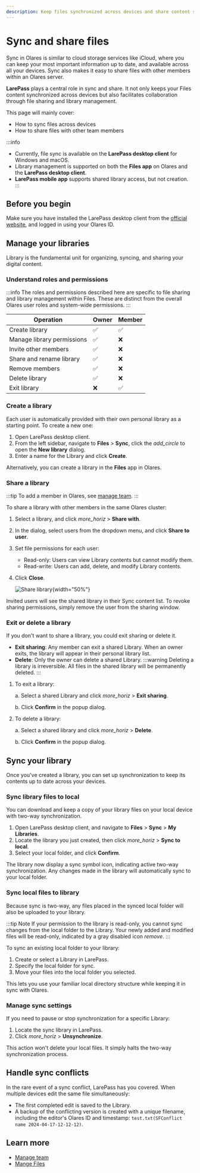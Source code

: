 ```yaml
---
description: Keep files synchronized across devices and share content securely with other Olares members using built-in file sharing capabilities.
---
```

# Sync and share files

Sync in Olares is similar to cloud storage services like iCloud, where you can keep your most important information up to date, and available across all your devices. Sync also makes it easy to share files with other members within an Olares server. 

**LarePass** plays a central role in sync and share. It not only keeps your Files content synchronized across devices but also facilitates collaboration through file sharing and library management.

This page will mainly cover:
- How to sync files across devices
- How to share files with other team members

:::info
- Currently, file sync is available on the **LarePass desktop client** for Windows and macOS.  
- Library management is supported on both the **Files app** on Olares and the **LarePass desktop client**. 
- **LarePass mobile app** supports shared library access, but not creation.
:::

## Before you begin

Make sure you have installed the LarePass desktop client from the [official website](https://olares.com/larepass), and logged in using your Olares ID.


## Manage your libraries

Library is the fundamental unit for organizing, syncing, and sharing your digital content.

### Understand roles and permissions

:::info
The roles and permissions described here are specific to file sharing and library management within Files. These are distinct from the overall Olares user roles and system-wide permissions.
:::

| Operation                  | Owner | Member |
|----------------------------|-------|--------|
| Create library             | ✅     | ✅      |
| Manage library permissions | ✅     | ❌      |
| Invite other members       | ✅     | ❌      |
| Share and rename library   | ✅     | ❌      |
| Remove members             | ✅     | ❌      |
| Delete library             | ✅     | ❌      |
| Exit library               | ❌     | ✅      |


### Create a library

Each user is automatically provided with their own personal library as a starting point. To create a new one:

1. Open LarePass desktop client.
2. From the left sidebar, navigate to **Files** > **Sync**, click the <i class="material-symbols-outlined">add_circle</i> to open the **New library** dialog.
3. Enter a name for the Library and click **Create**.

Alternatively, you can create a library in the **Files** app in Olares.

### Share a library

:::tip
To add a member in Olares, see [manage team](/manual/olares/settings/manage-team.md).
:::

To share a library with other members in the same Olares cluster:

1. Select a library, and click <i class="material-symbols-outlined">more_horiz</i> > **Share with**.
2. In the dialog, select users from the dropdown menu, and click **Share to user**.
3. Set file permissions for each user:
   - Read-only: Users can view Library contents but cannot modify them.
   - Read-write: Users can add, delete, and modify Library contents.
4. Click **Close**.

   ![Share library](/images/manual/tasks/share-library.png#bordered){width="50%"}

Invited users will see the shared library in their Sync content list. To revoke sharing permissions, simply remove the user from the sharing window.

### Exit or delete a library

If you don't want to share a library, you could exit sharing or delete it.

- **Exit sharing**: Any member can exit a shared Library. When an owner exits, the library will appear in their personal library list.
- **Delete**: Only the owner can delete a shared Library.
   :::warning
   Deleting a library is irreversible. All files in the shared library will be permanently deleted.
   :::

1. To exit a library:
   
   a. Select a shared Library and click <i class="material-symbols-outlined">more_horiz</i> > **Exit sharing**.

   b. Click **Confirm** in the popup dialog.
2. To delete a library: 

   a. Select a shared library and click <i class="material-symbols-outlined">more_horiz</i> > **Delete**.

   b. Click **Confirm** in the popup dialog.

## Sync your library

Once you've created a library, you can set up synchronization to keep its contents up to date across your devices.

### Sync library files to local

You can download and keep a copy of your library files on your local device with two-way synchronization.

1. Open LarePass desktop client, and navigate to **Files** > **Sync** > **My Libraries**. 
2. Locate the library you just created, then click <i class="material-symbols-outlined">more_horiz</i> > **Sync to local**.
3. Select your local folder, and click **Confirm**.

The library now display a sync symbol icon, indicating active two-way synchronization. Any changes made in the library will automatically sync to your local folder.

### Sync local files to library

Because sync is two-way, any files placed in the synced local folder will also be uploaded to your library.

:::tip Note
If your permission to the library is read-only, you cannot sync changes from the local folder to the Library. Your newly added and modified files will be read-only, indicated by a gray disabled icon <i class="material-symbols-outlined">remove</i>.
:::

To sync an existing local folder to your library: 

1. Create or select a Library in LarePass.
2. Specify the local folder for sync. 
3. Move your files into the local folder you selected.

This lets you use your familiar local directory structure while keeping it in sync with Olares.

### Manage sync settings

If you need to pause or stop synchronization for a specific Library:

1. Locate the sync library in LarePass.
2. Click <i class="material-symbols-outlined">more_horiz</i> > **Unsynchronize**.

This action won't delete your local files. It simply halts the two-way synchronization process.

## Handle sync conflicts

In the rare event of a sync conflict, LarePass has you covered. When multiple devices edit the same file simultaneously:

* The first completed edit is saved to the Library.
* A backup of the conflicting version is created with a unique filename, including the editor's Olares ID and timestamp: `test.txt(SFConflict name 2024-04-17-12-12-12)`.

## Learn more
- [Manage team](../olares/settings/manage-team.md)
- [Mange Files](../olares/files/)